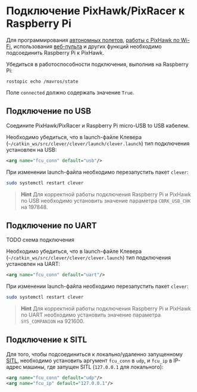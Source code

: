Подключение PixHawk/PixRacer к Raspberry Pi
===

Для программирования [автономных полетов](simple_offboard.md), [работы с PixHawk по Wi-Fi](gcs_bridge.md), использования [веб-пульта](web_rc.md) и других функций необходимо подсоединить Raspberry Pi к PixHawk.

Убедиться в работоспособности подключения, выполнив на Raspberry Pi:

```
rostopic echo /mavros/state
```

Поле `connected` должно содержать значение `True`.


Подключение по USB
---

Соедините PixHawk/PixRacer и Raspberry Pi micro-USB to USB кабелем.

Необходимо убедиться, что в launch-файле Клевера (`~/catkin_ws/src/clever/clever/launch/clever.launch`) тип подключения установлен на USB:

```xml
<arg name="fcu_conn" default="usb"/>
```

При изменении launch-файла необходимо перезапустить пакет `clever`:

```bash
sudo systemctl restart clever
```

> **Hint** Для корректной работы подключения Raspberry Pi и PixHawk по USB необходимо установить значение параметра `CBRK_USB_CHK` на 197848.

Подключение по UART
---

TODO схема подключения

Необходимо убедиться, что в launch-файле Клевера (`~/catkin_ws/src/clever/clever/clever.launch`) тип подключения установлен на UART:

```xml
<arg name="fcu_conn" default="uart"/>
```

При изменении launch-файла необходимо перезапустить пакет `clever`:

```bash
sudo systemctl restart clever
```

> **Hint** Для корректной работы подключения Raspberry Pi и PixHawk по UART необходимо установить значение параметра `SYS_COMPANION` на 921600.

Подключение к SITL
---

Для того, чтобы подсоединиться к локально/удаленно запущенному [SITL](sitl.md), необходимо установить аргумент `fcu_conn` в `udp`, и `fcu_ip` в IP-адрес машины, где запущен SITL (`127.0.0.1` для локального):

```xml
<arg name="fcu_conn" default="udp"/>
<arg name="fcu_ip" default="127.0.0.1"/>
```
